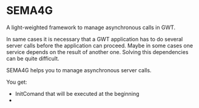 # SEMA4G
A light-weighted framework to manage asynchronous calls in GWT.

In same cases it is necessary that a GWT application has to do several server calls
before the application can proceed. Maybe in some cases one service depends on the 
result of another one. Solving this dependencies can be quite difficult.
 
SEMA4G helps you to manage asynchronous server calls.
 
You get:
- InitComand that will be executed at the beginning
- 

